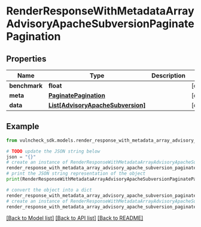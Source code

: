 # RenderResponseWithMetadataArrayAdvisoryApacheSubversionPaginatePagination


## Properties

Name | Type | Description | Notes
------------ | ------------- | ------------- | -------------
**benchmark** | **float** |  | [optional] 
**meta** | [**PaginatePagination**](PaginatePagination.md) |  | [optional] 
**data** | [**List[AdvisoryApacheSubversion]**](AdvisoryApacheSubversion.md) |  | [optional] 

## Example

```python
from vulncheck_sdk.models.render_response_with_metadata_array_advisory_apache_subversion_paginate_pagination import RenderResponseWithMetadataArrayAdvisoryApacheSubversionPaginatePagination

# TODO update the JSON string below
json = "{}"
# create an instance of RenderResponseWithMetadataArrayAdvisoryApacheSubversionPaginatePagination from a JSON string
render_response_with_metadata_array_advisory_apache_subversion_paginate_pagination_instance = RenderResponseWithMetadataArrayAdvisoryApacheSubversionPaginatePagination.from_json(json)
# print the JSON string representation of the object
print(RenderResponseWithMetadataArrayAdvisoryApacheSubversionPaginatePagination.to_json())

# convert the object into a dict
render_response_with_metadata_array_advisory_apache_subversion_paginate_pagination_dict = render_response_with_metadata_array_advisory_apache_subversion_paginate_pagination_instance.to_dict()
# create an instance of RenderResponseWithMetadataArrayAdvisoryApacheSubversionPaginatePagination from a dict
render_response_with_metadata_array_advisory_apache_subversion_paginate_pagination_from_dict = RenderResponseWithMetadataArrayAdvisoryApacheSubversionPaginatePagination.from_dict(render_response_with_metadata_array_advisory_apache_subversion_paginate_pagination_dict)
```
[[Back to Model list]](../README.md#documentation-for-models) [[Back to API list]](../README.md#documentation-for-api-endpoints) [[Back to README]](../README.md)


